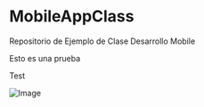 # MobileAppClass
 Repositorio de Ejemplo de Clase Desarrollo Mobile

 Esto es una prueba
 
 Test
 
 ![Image](https://miro.medium.com/max/2000/1*Vwtu6c6lSQKtg5N96_nW-Q.jpeg)
